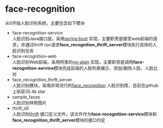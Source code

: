 # face-recognition
从0开始人脸识别系统，主要包含如下模块

* face-recognition-service  
人脸识别Java接口层，采用[spring boot](https://spring.io/projects/spring-boot) 实现，主要职责是接受web前端的请求，并通过thrift rpc请求**face_recognition_thrift_server**模块执行具体的人脸识别任务
* face-recognition-web  
人脸识别Web前端，采用阿里的[ng-alain](https://ng-alain.com/zh) 实现，主要职责是调用**face-recognition-service**模块完成前端的人脸列表展示、添加/删除人脸、人脸比对
* face_recognition_thrift_server  
人脸识别模块，采用非常流行的[face_recognition](https://github.com/ageitgey/face_recognition) 人脸识别库，目前在github上斩获35.4k star
* sample_faces  
人脸识别样例图片
* thrift_idl  
人脸识别[thrift](http://thrift.apache.org/) 接口定义文件，该文件作为**face-recognition-service**模块和**face_recognition_thrift_server**模块的接口约定
